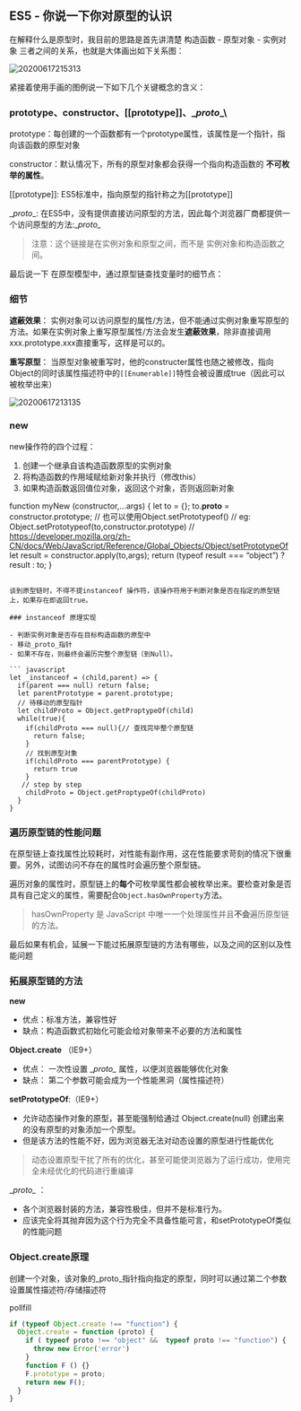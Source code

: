 ## ES5 - 你说一下你对原型的认识

在解释什么是原型时，我目前的思路是首先讲清楚 构造函数 - 原型对象 - 实例对象 三者之间的关系，也就是大体画出如下关系图：

![20200617215313]( https://supyyy-1259673491.cos.ap-beijing.myqcloud.com/2020/pictures20200617215313.png)

紧接着使用手画的图例说一下如下几个关键概念的含义：

### prototype、constructor、[[prototype]]、\__proto__\

prototype：每创建的一个函数都有一个prototype属性，该属性是一个指针，指向该函数的原型对象

constructor：默认情况下，所有的原型对象都会获得一个指向构造函数的 **不可枚举的属性**。

[[prototype]]: ES5标准中，指向原型的指针称之为[[prototype]]

\__proto__\: 在ES5中，没有提供直接访问原型的方法，因此每个浏览器厂商都提供一个访问原型的方法:\__proto\__

> 注意：这个链接是在实例对象和原型之间，而不是 实例对象和构造函数之间。

最后说一下 在原型模型中，通过原型链查找变量时的细节点：

### 细节

**遮蔽效果**：
实例对象可以访问原型的属性/方法，但不能通过实例对象重写原型的方法。如果在实例对象上重写原型属性/方法会发生**遮蔽效果**，除非直接调用xxx.prototype.xxx直接重写，这样是可以的。

**重写原型**：
当原型对象被重写时，他的constructer属性也随之被修改，指向Object的同时该属性描述符中的`[[Enumerable]]`特性会被设置成true（因此可以被枚举出来）

![20200617213135]( https://supyyy-1259673491.cos.ap-beijing.myqcloud.com/2020/pictures20200617213135.png)

### new

new操作符的四个过程：

1. 创建一个继承自该构造函数原型的实例对象
2. 将构造函数的作用域赋给新对象并执行（修改this）
3. 如果构造函数返回值位对象，返回这个对象，否则返回新对象

function myNew (constructor,…args) {
    let to = {};
    to.__proto__ = constructor.prototype;
    // 也可以使用Object.setPrototypeof()
    // eg: Object.setPrototypeof(to,constructor.prototype)
    // <https://developer.mozilla.org/zh-CN/docs/Web/JavaScript/Reference/Global_Objects/Object/setPrototypeOf>
    let result = constructor.apply(to,args);
    return (typeof result === “object”) ? result : to;
}

```

谈到原型链时，不得不提instanceof 操作符，该操作符用于判断对象是否在指定的原型链上，如果存在即返回true。

### instanceof 原理实现

- 判断实例对象是否存在目标构造函数的原型中
- 移动_proto_指针
- 如果不存在，则最终会遍历完整个原型链（到Null）。

``` javascript
let _instanceof = (child,parent) => {
  if(parent === null) return false;
  let parentPrototype = parent.prototype;
  // 待移动的原型指针
  let childProto = Object.getProptypeOf(child)
  while(true){
    if(childProto === null){// 查找完毕整个原型链
      return false;
    }
    // 找到原型对象
    if(childProto === parentPrototype) {
      return true
    }
   // step by step
    childProto = Object.getProptypeOf(childProto)
  }
}
```

### 遍历原型链的性能问题

在原型链上查找属性比较耗时，对性能有副作用，这在性能要求苛刻的情况下很重要。另外，试图访问不存在的属性时会遍历整个原型链。

遍历对象的属性时，原型链上的**每个**可枚举属性都会被枚举出来。要检查对象是否具有自己定义的属性，需要配合`Object.hasOwnProperty`方法。

> hasOwnProperty  是 JavaScript 中唯一一个处理属性并且**不会**遍历原型链的方法。

最后如果有机会，延展一下能过拓展原型链的方法有哪些，以及之间的区别以及性能问题

### 拓展原型链的方法

**new**

* 优点：标准方法，兼容性好
* 缺点：构造函数式初始化可能会给对象带来不必要的方法和属性

**Object.create** （IE9+）

* 优点： 一次性设置 \__proto\__ 属性，以便浏览器能够优化对象
* 缺点： 第二个参数可能会成为一个性能黑洞（属性描述符）

**setPrototypeOf**:（IE9+）

- 允许动态操作对象的原型，甚至能强制给通过 Object.create(null) 创建出来的没有原型的对象添加一个原型。
- 但是该方法的性能不好，因为浏览器无法对动态设置的原型进行性能优化

> 动态设置原型干扰了所有的优化，甚至可能使浏览器为了运行成功，使用完全未经优化的代码进行重编译

\__proto\__ ：

- 各个浏览器封装的方法，兼容性极佳，但并不是标准行为。
- 应该完全将其抛弃因为这个行为完全不具备性能可言，和setPrototypeOf类似的性能问题

### Object.create原理

创建一个对象，该对象的_proto_指针指向指定的原型，同时可以通过第二个参数设置属性描述符/存储描述符

pollfill

```javascript
if (typeof Object.create !== "function") {
  Object.create = function (proto) {
    if ( typeof proto !== "object" &&  typeof proto !== "function") {
      throw new Error('error')
    }
    function F () {}
    F.prototype = proto;
    return new F();
  }
}
```
